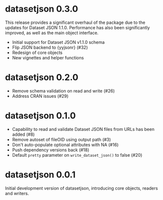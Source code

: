 # datasetjson 0.3.0

This release provides a significant overhaul of the package due to the updates 
for Dataset JSON 1.1.0. Performance has also been significantly improved, as well
as the main object interface.

-  Initial support for Dataset JSON v1.1.0 schema
-  Flip JSON backend to {yyjsonr} (#32)
-  Redesign of core objects
-  New vignettes and helper functions

# datasetjson 0.2.0

- Remove schema validation on read and write (#26)
- Address CRAN issues (#29)

# datasetjson 0.1.0

-   Capability to read and validate Dataset JSON files from URLs has been added (#8)
-   Remove autoset of fileOID using output path (#3)
-   Don't auto-populate optional attributes with NA (#16)
-   Push dependency versions back (#18)
-   Default `pretty` parameter on `write_dataset_json()` to false (#20)

# datasetjson 0.0.1

Initial development version of datasetjson, introducing core objects, readers and writers.
